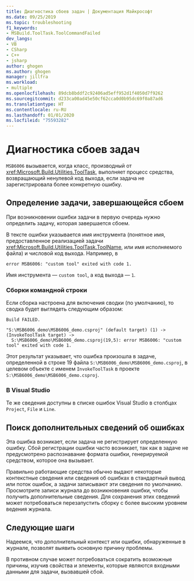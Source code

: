 ```yaml
---
title: Диагностика сбоев задач | Документация Майкрософт
ms.date: 09/25/2019
ms.topic: troubleshooting
f1_keywords:
- MSBuild.ToolTask.ToolCommandFailed
dev_langs:
- VB
- CSharp
- C++
- jsharp
author: ghogen
ms.author: ghogen
manager: jillfra
ms.workload:
- multiple
ms.openlocfilehash: 89dcb8bddf2c92406ad5eff952d1f4050d7f9262
ms.sourcegitcommit: d233ca00ad45e50cf62cca0d0b95dc69f0a87ad6
ms.translationtype: HT
ms.contentlocale: ru-RU
ms.lasthandoff: 01/01/2020
ms.locfileid: "75593282"
---
```

# <a name="diagnosing-task-failures"></a>Диагностика сбоев задач

`MSB6006` вызывается, когда класс, производный от <xref:Microsoft.Build.Utilities.ToolTask>, выполняет процесс средства, возвращающий ненулевой код выхода, если задача не зарегистрировала более конкретную ошибку.

## <a name="identifying-the-failing-task"></a>Определение задачи, завершающейся сбоем

При возникновении ошибки задачи в первую очередь нужно определить задачу, которая завершается сбоем.

В тексте ошибки указывается имя инструмента (понятное имя, предоставленное реализацией задачи <xref:Microsoft.Build.Utilities.ToolTask.ToolName>, или имя исполняемого файла) и числовой код выхода. Например, в

```text
error MSB6006: "custom tool" exited with code 1.
```

Имя инструмента — `custom tool`, а код выхода — `1`.

### <a name="command-line-builds"></a>Сборки командной строки

Если сборка настроена для включения сводки (по умолчанию), то сводка будет выглядеть следующим образом:

```text
Build FAILED.

"S:\MSB6006_demo\MSB6006_demo.csproj" (default target) (1) ->
(InvokeToolTask target) ->
  S:\MSB6006_demo\MSB6006_demo.csproj(19,5): error MSB6006: "custom tool" exited with code 1.
```

Этот результат указывает, что ошибка произошла в задаче, определенной в строке 19 файла `S:\MSB6006_demo\MSB6006_demo.csproj`, в целевом объекте с именем `InvokeToolTask` в проекте `S:\MSB6006_demo\MSB6006_demo.csproj`.

### <a name="in-visual-studio"></a>В Visual Studio

Те же сведения доступны в списке ошибок Visual Studio в столбцах `Project`, `File` и `Line`.

## <a name="finding-more-failure-information"></a>Поиск дополнительных сведений об ошибках

Эта ошибка возникает, если задача не регистрирует определенную ошибку. Сбой регистрации ошибки часто возникает, так как в задаче не предусмотрено распознавание формата ошибки, генерируемой средством, которое она вызывает.

Правильно работающие средства обычно выдают некоторые контекстные сведения или сведения об ошибках в стандартный вывод или поток ошибок, а задачи записывают эти сведения по умолчанию. Просмотрите записи журнала до возникновения ошибки, чтобы получить дополнительные сведения. Для сохранения этих сведений может потребоваться перезапустить сборку с более высоким уровнем ведения журнала.

## <a name="next-steps"></a>Следующие шаги

Надеемся, что дополнительный контекст или ошибки, обнаруженные в журнале, позволят выявить основную причину проблемы.

В противном случае может потребоваться сократить возможные причины, изучив свойства и элементы, которые являются входными данными для задачи, вызвавшей сбой.
